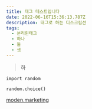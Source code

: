 ```yaml
---
title: 태그 테스트입니다
date: 2022-06-16T15:36:13.787Z
description: 태그로 하는 디스크립션
tags:
  - 분리된태그
  - 하나
  - 둘
  - 셋
---
```

> 하

```
import random

random.choice()
```





[moden.marketing](moden.marketing)
